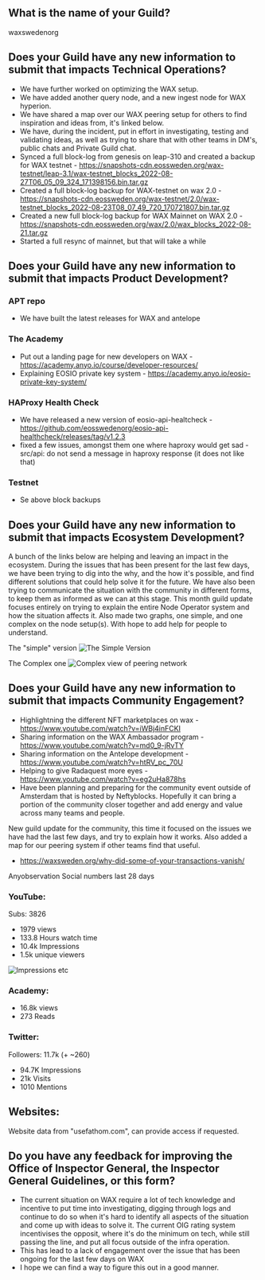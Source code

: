 ## What is the name of your Guild?

waxswedenorg

## Does your Guild have any new information to submit that impacts Technical Operations?
- We have further worked on optimizing the WAX setup. 
- We have added another query node, and a new ingest node for WAX hyperion.
- We have shared a map over our WAX peering setup for others to find inspiration and ideas from, it's linked below.
- We have, during the incident, put in effort in investigating, testing and validating ideas, as well as trying to share that with other teams in DM's, public chats and Private Guild chat. 
- Synced a full block-log from genesis on leap-310 and created a backup for WAX testnet - https://snapshots-cdn.eossweden.org/wax-testnet/leap-3.1/wax-testnet_blocks_2022-08-27T06_05_09_324_171398156.bin.tar.gz
- Created a full block-log backup for WAX-testnet on wax 2.0 - https://snapshots-cdn.eossweden.org/wax-testnet/2.0/wax-testnet_blocks_2022-08-23T08_07_49_720_170721807.bin.tar.gz
- Created a new full block-log backup for WAX Mainnet on WAX 2.0 - https://snapshots-cdn.eossweden.org/wax/2.0/wax_blocks_2022-08-21.tar.gz
- Started a full resync of mainnet, but that will take a while


## Does your Guild have any new information to submit that impacts Product Development?
### APT repo
- We have built the latest releases for WAX and antelope

### The Academy
- Put out a landing page for new developers on WAX - https://academy.anyo.io/course/developer-resources/
- Explaining EOSIO private key system - https://academy.anyo.io/eosio-private-key-system/

### HAProxy Health Check
- We have released a new version of eosio-api-healtcheck - https://github.com/eosswedenorg/eosio-api-healthcheck/releases/tag/v1.2.3
- fixed a few issues, amongst them one where haproxy would get sad - src/api: do not send a message in haproxy response (it does not like that)

### Testnet
- Se above block backups

## Does your Guild have any new information to submit that impacts Ecosystem Development?
A bunch of the links below are helping and leaving an impact in the ecosystem. 
During the issues that has been present for the last few days, we have been trying to dig into the why, and the how it's possible, and find different solutions that could help solve it for the future. We have also been trying to communicate the situation with the community in different forms, to keep them as informed as we can at this stage. This month guild update focuses entirely on trying to explain the entire Node Operator system and how the situation affects it. Also made two graphs, one simple, and one complex on the node setup(s). With hope to add help for people to understand.

The "simple" version
![The Simple Version](https://media.waxsweden.org/2022/08/trx_flow-simplified-layout_larger.png)

The Complex one
![Complex view of peering network](https://media.waxsweden.org/2022/08/trx_flow-peering_network_large.png)

## Does your Guild have any new information to submit that impacts Community Engagement?
- Highlightning the different NFT marketplaces on wax - https://www.youtube.com/watch?v=iWBj4inFCKI
- Sharing information on the WAX Ambassador program - https://www.youtube.com/watch?v=md0_9-jRvTY
- Sharing information on the Antelope development - https://www.youtube.com/watch?v=htRV_pc_70U
- Helping to give Radaquest more eyes - https://www.youtube.com/watch?v=eg2uHa878hs
- Have been planning and preparing for the community event outside of Amsterdam that is hosted by Neftyblocks. Hopefully it can bring a portion of the community closer together and add energy and value across many teams and people. 


New guild update for the community, this time it focused on the issues we have had the last few days, and try to explain how it works.
Also added a map for our peering system if other teams find that useful.
- https://waxsweden.org/why-did-some-of-your-transactions-vanish/

Anyobservation Social numbers last 28 days
### YouTube:
Subs: 3826
- 1979 views
- 133.8 Hours watch time
- 10.4k Impressions
- 1.5k unique viewers

![Impressions etc](https://media.waxsweden.org/2022/08/impressions_tube.png)

### Academy:
- 16.8k views
- 273 Reads

### Twitter:
Followers: 11.7k (+ ~260)
- 94.7K Impressions
- 21k Visits
- 1010 Mentions

## Websites:
Website data from "usefathom.com", can provide access if requested.

## Do you have any feedback for improving the Office of Inspector General, the Inspector General Guidelines, or this form?
- The current situation on WAX require a lot of tech knowledge and incentive to put time into investigating, digging through logs and continue to do so when it's hard to identify all aspects of the situation and come up with ideas to solve it. The current OIG rating system incentivises the opposit, where it's do the minimum on tech, while still passing the line, and put all focus outside of the infra operation. 
- This has lead to a lack of engagement over the issue that has been ongoing for the last few days on WAX
- I hope we can find a way to figure this out in a good manner.

